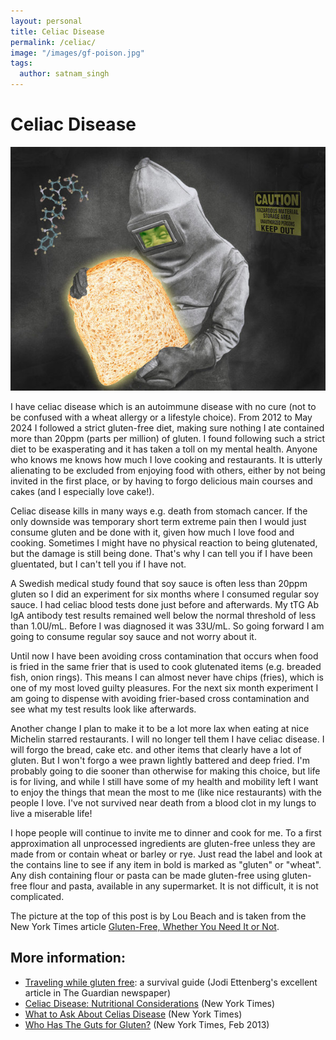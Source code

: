 ```yaml
---
layout: personal
title: Celiac Disease
permalink: /celiac/
image: "/images/gf-poison.jpg"
tags:
  author: satnam_singh
---
```


# Celiac Disease

![GF poison](/images/gf-poison.jpg)

I have celiac disease which is an autoimmune disease with no cure (not to be confused with a wheat allergy or a lifestyle choice). From 2012 to May 2024 I followed a strict gluten-free diet, making sure nothing I ate contained more than 20ppm (parts per million) of gluten. I found following such a strict diet to be exasperating and it has taken a toll on my mental health. Anyone who knows me knows how much I love cooking and restaurants. It is utterly alienating to be excluded from enjoying food with others, either by not being invited in the first place, or by having to forgo delicious main courses and cakes (and I especially love cake!).

Celiac disease kills in many ways e.g. death from stomach cancer. If the only downside was temporary short term extreme pain then I would just consume gluten and be done with it, given how much I love food and cooking. Sometimes I might have no physical reaction to being glutenated, but the damage is still being done. That's why I can tell you if I have been gluentated, but I can't tell you if I have not. 

A Swedish medical study found that soy sauce is often less than 20ppm gluten so I did an experiment for six months where I consumed regular soy sauce. I had celiac blood tests done just before and afterwards. My tTG Ab IgA antibody test results remained well below the normal threshold of less than 1.0U/mL. Before I was diagnosed it was 33U/mL. So going forward I am going to consume regular soy sauce and not worry about it.

Until now I have been avoiding cross contamination that occurs when food is fried in the same frier that is used to cook glutenated items (e.g. breaded fish, onion rings). This means I can almost never have chips (fries), which is one of my most loved guilty pleasures. For the next six month experiment I am going to dispense with avoiding frier-based cross contamination and see what my test results look like afterwards.

Another change I plan to make it to be a lot more lax when eating at nice Michelin starred restaurants. I will no longer tell them I have celiac disease. I will forgo the bread, cake etc. and other items that clearly have a lot of gluten. But I won't forgo a wee prawn lightly battered and deep fried. I'm probably going to die sooner than otherwise for making this choice, but life is for living, and while I still have some of my health and mobility left I want to enjoy the things that mean the most to me (like nice restaurants) with the people I love. I've not survived near death from a blood clot in my lungs to live a miserable life!

I hope people will continue to invite me to dinner and cook for me. To a first approximation all unprocessed ingredients are gluten-free unless they are made from or contain wheat or barley or rye. Just read the label and look at the contains line to see if any item in bold is marked as "gluten" or "wheat". Any dish containing flour or pasta can be made gluten-free using gluten-free flour and pasta, available in any supermarket. It is not difficult, it is not complicated.

The picture at the top of this post is by Lou Beach and is taken from the New York Times article [Gluten-Free, Whether You Need It or Not](https://archive.nytimes.com/well.blogs.nytimes.com/2013/02/04/gluten-free-whether-you-need-it-or-not).

## More information:

* [Traveling while gluten free](https://www.theguardian.com/lifeandstyle/2016/apr/24/gluten-free-travel-celiac-disease-a-survival-guide): a survival guide (Jodi Ettenberg's excellent article in The Guardian newspaper)
* [Celiac Disease: Nutritional Considerations](http://health.nytimes.com/health/guides/nutrition/celiac-disease-nutritional-considerations/overview.html?inline=nyt-classifier) (New York Times)
* [What to Ask About Celias Disease](http://www.nytimes.com/ref/health/healthguide/esn-celiac-ask.html) (New York Times)
* [Who Has The Guts for Gluten?](http://www.nytimes.com/2013/02/24/opinion/sunday/what-really-causes-celiac-disease.html?pagewanted=all) (New York Times, Feb 2013)